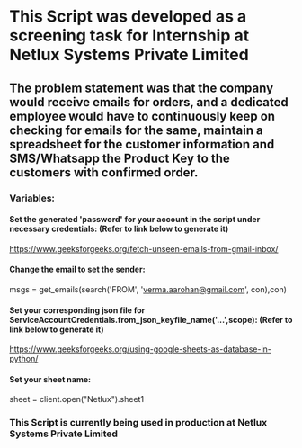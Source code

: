 # This Script was developed as a screening task for Internship at Netlux Systems Private Limited

## The problem statement was that the company would receive emails for orders, and a dedicated employee would have to continuously keep on checking for emails for the same, maintain a spreadsheet for the customer information and SMS/Whatsapp the Product Key to the customers with confirmed order.

### Variables:

#### Set the generated 'password' for your account in the script under necessary credentials: (Refer to link below to generate it)
https://www.geeksforgeeks.org/fetch-unseen-emails-from-gmail-inbox/   

#### Change the email to set the sender:
msgs = get_emails(search('FROM', 'verma.aarohan@gmail.com', con),con)     

#### Set your corresponding json file for ServiceAccountCredentials.from_json_keyfile_name('...',scope): (Refer to link below to generate it)
https://www.geeksforgeeks.org/using-google-sheets-as-database-in-python/  

#### Set your sheet name:
sheet = client.open("Netlux").sheet1                                      

### This Script is currently being used in production at Netlux Systems Private Limited


